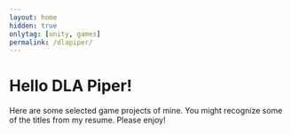 ```yaml
---
layout: home
hidden: true
onlytag: [unity, games]
permalink: /dlapiper/
---
```


# Hello DLA Piper!

Here are some selected game projects of mine. You might recognize some of the titles from my resume. Please enjoy!